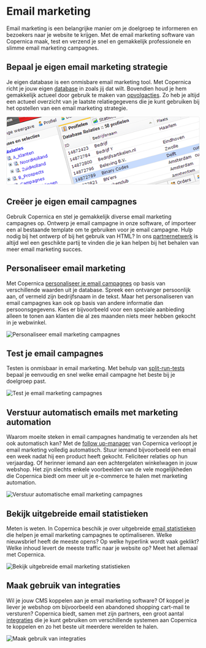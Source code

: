 # Email marketing

Email marketing is een belangrijke manier om je doelgroep te informeren
en bezoekers naar je website te krijgen. Met de email marketing software
van Copernica maak, test en verzend je snel en gemakkelijk professionele
en slimme email marketing campagnes.

Bepaal je eigen email marketing strategie
-----------------------------------------

Je eigen database is een onmisbare email marketing tool. Met Copernica
richt je jouw eigen
[database](http://www.copernica.com/nl/functies/profielen/maak-je-eigen-database "Maak je eigen database")
in zoals jij dat wilt. Bovendien houd je hem gemakkelijk actueel door
gebruik te maken van
[opvolgacties](http://www.copernica.com/nl/functies/e-mailings/automatiseer-je-campagnes "Automatiseer je campagnes").
Zo heb je altijd een actueel overzicht van je laatste relatiegegevens
die je kunt gebruiken bij het opstellen van een email marketing
strategie.

![Maak je eigen database](../images/nl-database-list.png)

Creëer je eigen email campagnes
-------------------------------

Gebruik Copernica en stel je gemakkelijk diverse email marketing
campagnes op. Ontwerp je email campagne in onze software, of importeer
een al bestaande template om te gebruiken voor je email campagne. Hulp
nodig bij het ontwerp of bij het gebruik van HTML? In ons
[partnernetwerk](http://www.copernica.com/nl/ondersteuning/vind-een-partner "Vind een partner")
is altijd wel een geschikte partij te vinden die je kan helpen bij het
behalen van meer email marketing succes.

Personaliseer email marketing
-----------------------------

Met Copernica [personaliseer je email
campagnes](http://www.copernica.com/nl/functies/e-mailings/maak-zelf-slimme-e-mailings "Maak zelf slimme e-mailings")
op basis van verschillende waarden uit je database. Spreek een ontvanger
persoonlijk aan, of vermeld zijn bedrijfsnaam in de tekst. Maar het
personaliseren van email campagnes kan ook op basis van andere
informatie dan persoonsgegevens. Kies er bijvoorbeeld voor een speciale
aanbieding alleen te tonen aan klanten die al zes maanden niets meer
hebben gekocht in je webwinkel.

![Personaliseer email marketing
campagnes](../images/nl-personalize-content-copernica.gif)

Test je email campagnes
-----------------------

Testen is onmisbaar in email marketing. Met behulp van
[split-run-tests](http://www.copernica.com/nl/functies/e-mailings/test-voor-je-verzendt "Test voor je verzendt")
bepaal je eenvoudig en snel welke email campagne het beste bij je
doelgroep past.

![Test je email marketing
campagnes](../images/nl-a-b-split-test-copernica.gif)

Verstuur automatisch emails met marketing automation
----------------------------------------------------

Waarom moeite steken in email campagnes handmatig te verzenden als het
ook automatisch kan? Met de [follow
up-manager](http://www.copernica.com/nl/functies/e-mailings/automatiseer-je-campagnes "Automatiseer je campagnes")
van Copernica verloopt je email marketing volledig automatisch. Stuur
iemand bijvoorbeeld een email een week nadat hij een product heeft
gekocht. Feliciteer relaties op hun verjaardag. Of herinner iemand aan
een achtergelaten winkelwagen in jouw webshop. Het zijn slechts enkele
voorbeelden van de vele mogelijkheden die Copernica biedt om meer uit je
e-commerce te halen met marketing automation.

![Verstuur automatische email marketing
campagnes](../images/nl-send-automated-campaigns.png)

Bekijk uitgebreide email statistieken
-------------------------------------

Meten is weten. In Copernica beschik je over uitgebreide [email
statistieken](http://www.copernica.com/nl/functies/e-mailings/bekijk-gedetailleerde-e-mailstatistieken "Bekijk gedetailleerde e-mailstatistieken")
die helpen je email marketing campagnes te optimaliseren. Welke
nieuwsbrief heeft de meeste opens? Op welke hyperlink wordt vaak
geklikt? Welke inhoud levert de meeste traffic naar je website op? Meet
het allemaal met Copernica.

![Bekijk uitgebreide email marketing
statistieken](../images/nl-emailcampaign-statistics.png)

Maak gebruik van integraties
----------------------------

Wil je jouw CMS koppelen aan je email marketing software? Of koppel je
liever je webshop om bijvoorbeeld een abandoned shopping cart-mail te
versturen? Copernica biedt, samen met zijn partners, een groot aantal
[integraties](http://www.copernica.com/nl/ondersteuning/integraties "Integraties")
die je kunt gebruiken om verschillende systemen aan Copernica te
koppelen en zo het beste uit meerdere werelden te halen.

![Maak gebruik van
integraties](../images/nl-choose-from-various-integrations.png)
